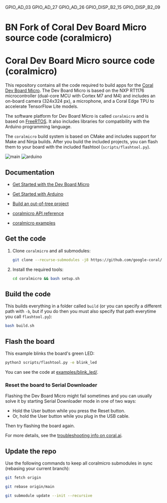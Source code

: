 GPIO_AD_03
GPIO_AD_27
GPIO_AD_26
GPIO_DISP_B2_15
GPIO_DISP_B2_09

# BN Fork of Coral Dev Board Micro source code (coralmicro)

# Coral Dev Board Micro source code (coralmicro)

This repository contains all the code required to build apps for the [Coral Dev
Board Micro](https://coral.ai/products/dev-board-micro). The Dev Board Micro is
based on the NXP RT1176 microcontroller (dual-core MCU with Cortex M7 and M4)
and includes an on-board camera (324x324 px), a microphone, and a Coral Edge TPU
to accelerate TensorFlow Lite models.

The software platform for Dev Board Micro is called `coralmicro` and is based
on [FreeRTOS](https://www.freertos.org/). It also includes libraries for
compatibility with the Arduino programming language.

The `coralmicro` build system is based on CMake and includes support for Make
and Ninja builds. After you build the included projects, you can flash
them to your board with the included flashtool (`scripts/flashtool.py`).

![main](https://github.com/google-coral/coralmicro/actions/workflows/ci.yml/badge.svg?event=push)
![arduino](https://github.com/google-coral/coralmicro/actions/workflows/arduino.yml/badge.svg?event=push)


## Documentation

+ [Get Started with the Dev Board Micro](https://coral.ai/docs/dev-board-micro/get-started/)

+ [Get Started with Arduino](https://coral.ai/docs/dev-board-micro/arduino/)

+ [Build an out-of-tree project](https://github.com/google-coral/coralmicro-out-of-tree-sample/blob/main/README.md)

+ [coralmicro API reference](http://coral.ai/docs/reference/micro/)

+ [coralmicro examples](/examples/)



## Get the code

1. Clone `coralmicro` and all submodules:

    ```bash
    git clone --recurse-submodules -j8 https://github.com/google-coral/coralmicro
    ```

2. Install the required tools:

    ```bash
    cd coralmicro && bash setup.sh
    ```


## Build the code

This builds everything in a folder called `build` (or you can specify a
different path with `-b`, but if you do then you must also specify that path
everytime you call `flashtool.py`):

```bash
bash build.sh
```

## Flash the board

This example blinks the board's green LED:

```bash
python3 scripts/flashtool.py -e blink_led
```

You can see the code at [examples/blink_led/](examples/blink_led/).


### Reset the board to Serial Downloader

Flashing the Dev Board Micro might fail sometimes and you can usually solve
it by starting Serial Downloader mode in one of two ways:

+ Hold the User button while you press the Reset button.
+ Or, hold the User button while you plug in the USB cable.

Then try flashing the board again.

For more details, see the [troubleshooting info on
coral.ai](https://coral.ai/docs/dev-board-micro/get-started/#serial-downloader).


## Update the repo

Use the following commands to keep all coralmicro submodules in sync (rebasing your current branch):

```bash
git fetch origin

git rebase origin/main

git submodule update --init --recursive
```

